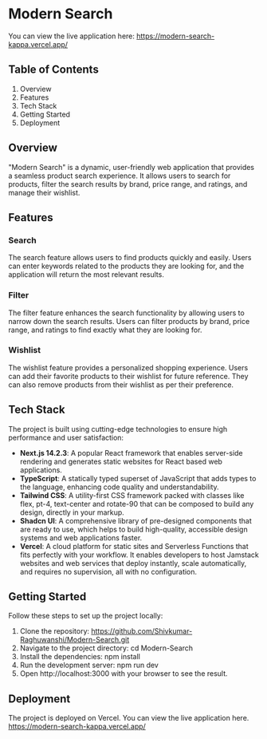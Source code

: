 # Modern Search
You can view the live application here: https://modern-search-kappa.vercel.app/

## Table of Contents

1. Overview
2. Features
3. Tech Stack
4. Getting Started
5. Deployment

## Overview

"Modern Search" is a dynamic, user-friendly web application that provides a seamless product search experience. It allows users to search for products, filter the search results by brand, price range, and ratings, and manage their wishlist.

## Features

### Search

The search feature allows users to find products quickly and easily. Users can enter keywords related to the products they are looking for, and the application will return the most relevant results.

### Filter

The filter feature enhances the search functionality by allowing users to narrow down the search results. Users can filter products by brand, price range, and ratings to find exactly what they are looking for.

### Wishlist

The wishlist feature provides a personalized shopping experience. Users can add their favorite products to their wishlist for future reference. They can also remove products from their wishlist as per their preference.

## Tech Stack

The project is built using cutting-edge technologies to ensure high performance and user satisfaction:

- **Next.js 14.2.3**: A popular React framework that enables server-side rendering and generates static websites for React based web applications.
- **TypeScript**: A statically typed superset of JavaScript that adds types to the language, enhancing code quality and understandability.
- **Tailwind CSS**: A utility-first CSS framework packed with classes like flex, pt-4, text-center and rotate-90 that can be composed to build any design, directly in your markup.
- **Shadcn UI**: A comprehensive library of pre-designed components that are ready to use, which helps to build high-quality, accessible design systems and web applications faster.
- **Vercel**: A cloud platform for static sites and Serverless Functions that fits perfectly with your workflow. It enables developers to host Jamstack websites and web services that deploy instantly, scale automatically, and requires no supervision, all with no configuration.

## Getting Started

Follow these steps to set up the project locally:

1. Clone the repository:
   https://github.com/Shivkumar-Raghuwanshi/Modern-Search.git
2. Navigate to the project directory:
   cd Modern-Search
3. Install the dependencies:
   npm install
4. Run the development server:
   npm run dev
5. Open http://localhost:3000 with your browser to see the result.

## Deployment

The project is deployed on Vercel. You can view the live application here.
https://modern-search-kappa.vercel.app/

        
